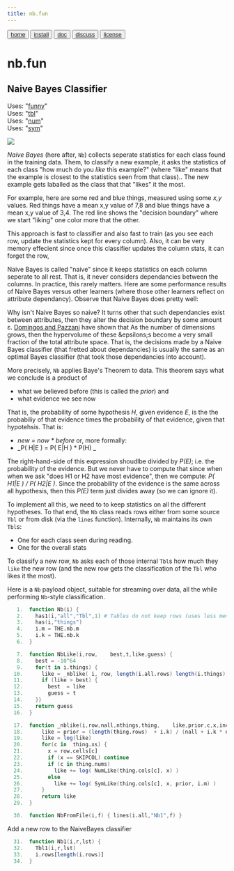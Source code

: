 ```yaml
---
title: nb.fun
---
```


<button class="button button1"><a href="/fun/index">home</a></button>   <button class="button button2"><a href="/fun/INSTALL">install</a></button>   <button class="button button1"><a href="/fun/ABOUT">doc</a></button>   <button class="button button2"><a href="http://github.com/timm/fun/issues">discuss</a></button>    <button class="button button1"><a href="/fun/LICENSE">license</a></button> <br>



# nb.fun
## Naive Bayes Classifier

Uses:  "[funny](funny)"<br>
Uses:  "[tbl](tbl)"<br>
Uses:  "[num](num)"<br>
Uses:  "[sym](sym)"<br>

<img src="http://yuml.me/diagram/plain;dir:lr/class/[Nb||NbLike();]1-things-1*[Tbl], [Tbl]1-*[Num||NumLike();], [Tbl]1-*[Sym||SymLike()]">

_Naive Bayes_ (here after, `Nb`) collects seperate statistics
for each class found in the training data.
Them, to classify a new example, it asks the statistics of
each class "how much do you _like_ this example?"
(where "like" means that the example is closest to the statistics
seen from that class)..
The new example gets laballed as the class that
 that "likes" it the most.

For example, here are some red and blue things, measured using some _x,y_ values.
Red things have a mean x,y value of 7,8 and blue things have a mean x,y value of 3,4.
The red line shows the "decision boundary" where we start "liking" one color
more that the other. 

This approach is fast to classifier and also fast to train
(as you see each row, update the statistics kept for every column).
Also, it can be very memory effecient since once this
 classifier updates the column stats, it can forget the row,

Naive Bayes is called "naive" since it keeps statistics on each
column seperate to all rest. That is, it never considers dependancies
between the columns. In practice, this rarely matters. Here are some performance results
of Naive Bayes versus other learners (where those other learners reflect
on attribute dependancy). Observe that Naive Bayes does pretty well:

Why isn't Naive Bayes so naive?
It turns other that
such dependancies exist between attributes, then they alter the decision boundary by some
amount &epsilon;. 
[Domingos and Pazzani](http://engr.case.edu/ray_soumya/mlrg/optimality_of_nb.pdf)  have
shown that
As the number of dimensions grows,
then the hypervolume of these &epsilons;s become a very small fraction  of the total
attribute space. That is, the decisions made by a Naive Bayes classifier (that fretted
about dependancies) is usually the same as an optimal Bayes classifier (that took
those dependancies into account).

More precisely, `Nb` applies Baye's Theorem to data. This theorem
says what we conclude is a product of

- what we believed before (this is called the _prior_) and 
- what evidence we see now

That is, the probability of some hypothesis _H_,
 given evidence _E_, is
 the
the probabiliy of that evidence times the probability of that evidence, given that hypotehsis. That is:

- _new = now * before_ or, more formally:
- _P( H|E ) = P( E|H ) * P(H) _

The right-hand-side of this expression shoudlbe  divided by 
_P(E)_; i.e. the probability of the evidence. But we never have to compute that since when
when  we ask "does H1 or H2 have most evidence", then we compute:
 _P( H1|E ) / P( H2|E )_. 
Since the probability of the 
evidence is the same across all hypothesis, then this _P(E)_ term
just divides away (so we can ignore it).

To implement all this, we need to to keep statistics on all the different
hypotheses.
To that end, the `Nb` class reads rows either from some source `Tbl` or from
disk (via the `lines` function).  Internally, `Nb` maintains its
own `Tbl`s:

- One for each class seen during reading.
- One for the overall stats
 
To classify a new row, `Nb` asks each of those internal `Tbl`s how
much they `like` the new row (and the new row gets the classification
of the `Tbl` who likes it the most).

Here is a `Nb` payload object,
suitable for streaming over data, all the while
performing `Nb`-style classification.


```awk
   1.  function Nb(i) {
   2.    has1(i,"all","Tbl",1) # Tables do not keep rows (uses less memory).
   3.    has(i,"things")
   4.    i.m = THE.nb.m
   5.    i.k = THE.nb.k
   6.  }
```

```awk
   7.  function NbLike(i,row,    best,t,like,guess) {
   8.    best = -10^64
   9.    for(t in i.things) {
  10.      like = _nblike( i, row, length(i.all.rows) length(i.things), i.things[t]))
  11.      if (like > best) {
  12.        best  = like
  13.        guess = t
  14.    }}
  15.    return guess
  16.  }
```

```awk
  17.  function _nblike(i,row,nall,nthings,thing,    like,prior,c,x,inc) {
  18.      like = prior = (length(thing.rows)  + i.k) / (nall + i.k * nthings)
  19.      like = log(like)
  20.      for(c in  thing.xs) {
  21.        x = row.cells[c]
  22.        if (x == SKIPCOL) continue
  23.        if (c in thing.nums)
  24.          like += log( NumLike(thing.cols[c], x) )
  25.        else
  26.          like += log( SymLike(thing.cols[c], x, prior, i.m) )
  27.      }
  28.      return like
  29.  }
```

```awk
  30.  function NbFromFile(i,f) { lines(i.all,"Nb1",f) }
```

Add a new row to the NaiveBayes classifier

```awk
  31.  function Nb1(i,r,lst) {
  32.    Tbl1(i,r,lst)
  33.    i.rows[length(i.rows)]
  34.  }
```

